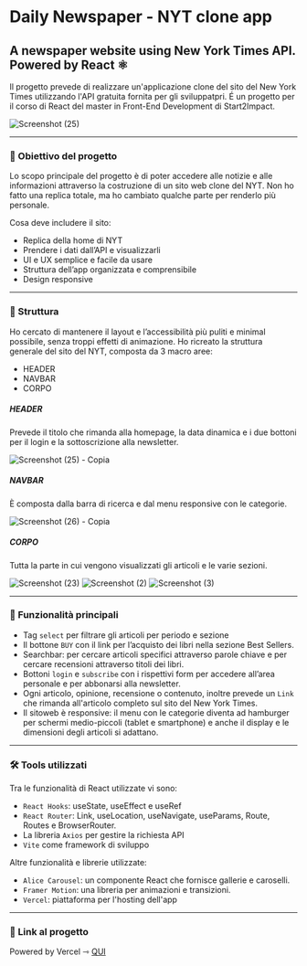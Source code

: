 # Daily Newspaper - NYT clone app
## A newspaper website using New York Times API. Powered by React ⚛
Il progetto prevede di realizzare un'applicazione clone del sito del New York Times utilizzando l'API gratuita fornita per gli sviluppatpri. É un progetto per il corso di React del master in Front-End Development di Start2Impact.

![Screenshot (25)](https://github.com/chiarabis/newspaper-clone-app/assets/124071052/2677083a-17ee-49d0-ad59-461618d8c865)


***
### 🎯 Obiettivo del progetto
Lo scopo principale del progetto è di poter accedere alle notizie e alle informazioni attraverso la costruzione di un sito web clone del NYT. Non ho fatto una replica totale, ma ho cambiato qualche parte per renderlo più personale.

Cosa deve includere il sito:
- Replica della home di NYT
- Prendere i dati dall’API e visualizzarli 
- UI e UX semplice e facile da usare 
- Struttura dell’app organizzata e comprensibile
- Design responsive

***
### 🧱 Struttura
Ho cercato di mantenere il layout e l’accessibilità più puliti e minimal possibile, senza troppi effetti di animazione.
Ho ricreato la struttura generale del sito del NYT, composta da 3 macro aree:
- HEADER
- NAVBAR
- CORPO

##### HEADER
Prevede il titolo che rimanda alla homepage, la data dinamica e i due bottoni per il login e la sottoscrizione alla newsletter.

![Screenshot (25) - Copia](https://github.com/chiarabis/newspaper-clone-app/assets/124071052/7f2dcd06-1de9-44f4-8372-9ee5485a8180)

##### NAVBAR
È composta dalla barra di ricerca e dal menu responsive con le categorie.

![Screenshot (26) - Copia](https://github.com/chiarabis/newspaper-clone-app/assets/124071052/d7344a44-2b06-4b90-b377-b7b9e29bdc8e)

##### CORPO
Tutta la parte in cui vengono visualizzati gli articoli e le varie sezioni.

![Screenshot (23)](https://github.com/chiarabis/newspaper-clone-app/assets/124071052/9b42aeb4-772c-4c26-bf1f-f5a629cc979d)
![Screenshot (2)](https://github.com/chiarabis/newspaper-clone-app/assets/124071052/8d7644f3-f864-42c7-8625-b9ca35672193)
![Screenshot (3)](https://github.com/chiarabis/newspaper-clone-app/assets/124071052/94dcea5d-f626-49e5-be40-e2b5942411c7)

***
### 🚩 Funzionalità principali
- Tag ```select``` per filtrare gli articoli per periodo e sezione
- Il bottone ```BUY``` con il link per l’acquisto dei libri nella sezione Best Sellers.
- Searchbar: per cercare articoli specifici attraverso parole chiave e per cercare recensioni attraverso titoli dei libri.
- Bottoni ```login``` e ```subscribe``` con i rispettivi form per accedere all’area personale e per abbonarsi alla newsletter.
- Ogni articolo, opinione, recensione o contenuto, inoltre prevede un ```Link``` che rimanda all'articolo completo sul sito del New York Times.
- Il sitoweb è responsive: il menu con le categorie diventa ad hamburger per schermi medio-piccoli (tablet e smartphone) e anche il display e le dimensioni degli articoli si adattano.

***
### 🛠️ Tools utilizzati
Tra le funzionalità di React utilizzate vi sono:
- ```React Hooks```: useState, useEffect e useRef
- ```React Router```: Link, useLocation, useNavigate, useParams, Route, Routes e BrowserRouter.
- La libreria ```Axios``` per gestire la richiesta API
- ```Vite``` come framework di sviluppo

Altre funzionalità e librerie utilizzate:
- ```Alice Carousel```: un componente React che fornisce gallerie e caroselli.
- ```Framer Motion```: una libreria per animazioni e transizioni.
- ```Vercel```: piattaforma per l'hosting dell'app

***
### 🚀 Link al progetto
Powered by Vercel ⇾ [QUI](https://newspaper-clone-aepvqmjjh-chiaras-projects-ea049797.vercel.app)
